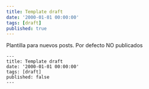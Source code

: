 ```yaml
---
title: Template draft
date: '2000-01-01 00:00:00'
tags: [draft]
published: true
---
```


Plantilla para nuevos posts. Por defecto NO publicados


 ``` [markdown]
 ---
title: Template draft
date: '2000-01-01 00:00:00'
tags: [draft]
published: false
---
 ```
